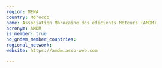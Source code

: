```yaml
---
region: MENA
country: Morocco
name: Association Marocaine des éficients Moteurs (AMDM)
acronym: AMDM
is_member: true
no_gndem_member_countries: 
regional_network: 
website: https://amdm.asso-web.com

---
```

